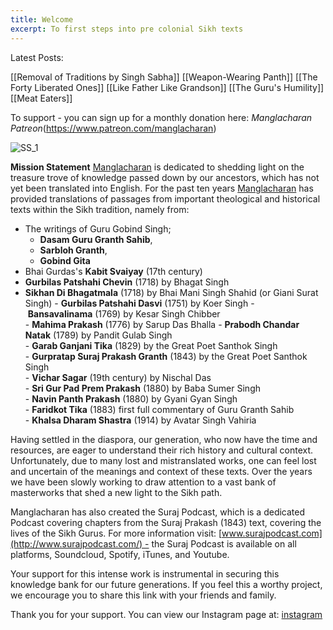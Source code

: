 ```yaml
---
title: Welcome
excerpt: To first steps into pre colonial Sikh texts
---
```

Latest Posts:

[[Removal of Traditions by Singh Sabha]]
[[Weapon-Wearing Panth]]
[[The Forty Liberated Ones]]
[[Like Father Like Grandson]]
[[The Guru's Humility]]
[[Meat Eaters]]


To support - you can sign up for a monthly donation here: *Manglacharan Patreon*(https://www.patreon.com/manglacharan)

![SS_1](https://static.wixstatic.com/media/f03993_a0795493ada446a39d45bf1fe254bba8~mv2.jpg/v1/fill/w_452,h_450,al_c,q_80,usm_0.66_1.00_0.01,enc_auto/f03993_a0795493ada446a39d45bf1fe254bba8~mv2.jpg)


**Mission Statement**
[Manglacharan](http://www.manglacharan.com/) is dedicated to shedding light on the treasure trove of knowledge passed down by our ancestors, which has not yet been translated into English. For the past ten years [Manglacharan](http://www.manglacharan.com/) has provided translations of passages from important theological and historical texts within the Sikh tradition, namely from:  


- The writings of Guru Gobind Singh; 
	- **Dasam Guru Granth Sahib**,
	- **Sarbloh Granth**,
	- **Gobind Gita**  
- Bhai Gurdas's **Kabit Svaiyay** (17th century)  
- **Gurbilas Patshahi Chevin** (1718) by Bhagat Singh
- **Sikhan Di Bhagatmala** (1718) by Bhai Mani Singh Shahid (or Giani Surat Singh)
- **Gurbilas Patshahi Dasvi** (1751) by Koer Singh
- **Bansavalinama** (1769) by Kesar Singh Chibber  
- **Mahima Prakash** (1776) by Sarup Das Bhalla
- **Prabodh Chandar Natak** (1789) by Pandit Gulab Singh  
- **Garab Ganjani Tika** (1829) by the Great Poet Santhok Singh  
- **Gurpratap Suraj Prakash Granth** (1843) by the Great Poet Santhok Singh  
- **Vichar Sagar** (19th century) by Nischal Das  
- **Sri Gur Pad Prem Prakash** (1880) by Baba Sumer Singh  
- **Navin Panth Prakash** (1880) by Gyani Gyan Singh  
- **Faridkot Tika** (1883) first full commentary of Guru Granth Sahib  
- **Khalsa Dharam Shastra** (1914) by Avatar Singh Vahiria  
  
Having settled in the diaspora, our generation, who now have the time and resources, are eager to understand their rich history and cultural context. Unfortunately, due to many lost and mistranslated works, one can feel lost and uncertain of the meanings and context of these texts. Over the years we have been slowly working to draw attention to a vast bank of masterworks that shed a new light to the Sikh path.  
  
Manglacharan has also created the Suraj Podcast, which is a dedicated Podcast covering chapters from the Suraj Prakash (1843) text, covering the lives of the Sikh Gurus. For more information visit: [www.surajpodcast.com](http://www.surajpodcast.com/) - the Suraj Podcast is available on all platforms, Soundcloud, Spotify, iTunes, and Youtube.   
  
Your support for this intense work is instrumental in securing this knowledge bank for our future generations. If you feel this a worthy project, we encourage you to share this link with your friends and family.  
  
Thank you for your support.
You can view our Instagram page at: 
[instagram](https://www.instagram.com/manglacharan)

